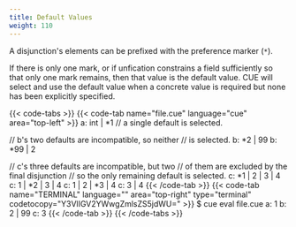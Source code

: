 ```yaml
---
title: Default Values
weight: 110
---
```


A disjunction's elements can be prefixed with the preference marker (`*`).

If there is only one mark,
or if unfication constrains a field sufficiently so that only one mark remains,
then that value is the default value.
CUE will select and use the default value when a concrete value is required
but none has been explicitly specified.

{{< code-tabs >}}
{{< code-tab name="file.cue" language="cue" area="top-left" >}}
a: int | *1 // a single default is selected.

// b's two defaults are incompatible, so neither
// is selected.
b: *2 | 99
b: *99 | 2

// c's three defaults are incompatible, but two
// of them are excluded by the final disjunction
// so the only remaining default is selected.
c: *1 | 2 | 3 | 4
c: 1 | *2 | 3 | 4
c: 1 | 2 | *3 | 4
c: 3 | 4
{{< /code-tab >}}
{{< code-tab name="TERMINAL" language="" area="top-right" type="terminal" codetocopy="Y3VlIGV2YWwgZmlsZS5jdWU=" >}}
$ cue eval file.cue
a: 1
b: 2 | 99
c: 3
{{< /code-tab >}}
{{< /code-tabs >}}
